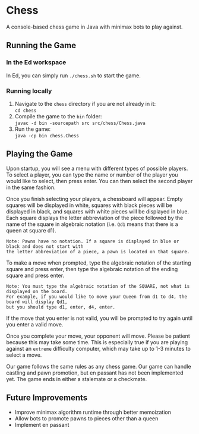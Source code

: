 # Chess

A console-based chess game in Java with minimax bots to play against.

## Running the Game

### In the Ed workspace

In Ed, you can simply run `./chess.sh` to start the game.

### Running locally

1. Navigate to the `chess` directory if you are not already in it:  
   `cd chess`
2. Compile the game to the `bin` folder:  
   `javac -d bin -sourcepath src src/chess/Chess.java`
3. Run the game:  
   `java -cp bin chess.Chess`
   
## Playing the Game

Upon startup, you will see a menu with different types of possible players. To select a player, you
can type the name or number of the player you would like to select, then press enter. You can then
select the second player in the same fashion.

Once you finish selecting your players, a chessboard will appear. Empty squares will be displayed in
white, squares with black pieces will be displayed in black, and squares with white pieces will be
displayed in blue. Each square displays the letter abbreviation of the piece followed by the name of
the square in algebraic notation (i.e. `Qd1` means that there is a queen at square d1).

    Note: Pawns have no notation. If a square is displayed in blue or black and does not start with
    the letter abbreviation of a piece, a pawn is located on that square.

To make a move when prompted, type the algebraic notation of the starting square and press enter,
then type the algebraic notation of the ending square and press enter.

    Note: You must type the algebraic notation of the SQUARE, not what is displayed on the board.
    For example, if you would like to move your Queen from d1 to d4, the board will display Qd1,
    but you should type d1, enter, d4, enter.

If the move that you enter is not valid, you will be prompted to try again until you enter a valid move.

Once you complete your move, your opponent will move. Please be patient because this may take some
time. This is especially true if you are playing against an `extreme` difficulty computer, which may
take up to 1-3 minutes to select a move.

Our game follows the same rules as any chess game. Our game can handle castling and pawn promotion,
but en passant has not been implemented yet. The game ends in either a stalemate or a checkmate.

## Future Improvements

* Improve minimax algorithm runtime through better memoization
* Allow bots to promote pawns to pieces other than a queen
* Implement en passant

